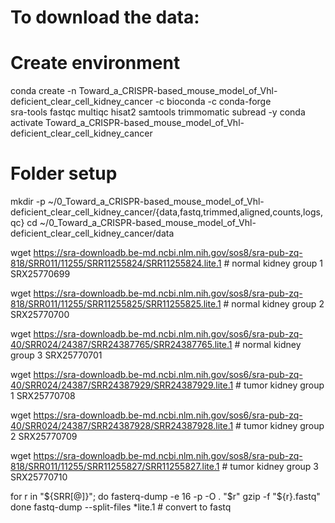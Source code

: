 # To download the data:

# Create environment
conda create -n Toward_a_CRISPR-based_mouse_model_of_Vhl-deficient_clear_cell_kidney_cancer -c bioconda -c conda-forge \
  sra-tools fastqc multiqc hisat2 samtools trimmomatic subread -y
conda activate Toward_a_CRISPR-based_mouse_model_of_Vhl-deficient_clear_cell_kidney_cancer

# Folder setup
mkdir -p ~/0_Toward_a_CRISPR-based_mouse_model_of_Vhl-deficient_clear_cell_kidney_cancer/{data,fastq,trimmed,aligned,counts,logs,qc}
cd ~/0_Toward_a_CRISPR-based_mouse_model_of_Vhl-deficient_clear_cell_kidney_cancer/data

wget https://sra-downloadb.be-md.ncbi.nlm.nih.gov/sos8/sra-pub-zq-818/SRR011/11255/SRR11255824/SRR11255824.lite.1 # normal kidney group 1 SRX25770699

wget https://sra-downloadb.be-md.ncbi.nlm.nih.gov/sos8/sra-pub-zq-818/SRR011/11255/SRR11255825/SRR11255825.lite.1 # normal kidney group 2 SRX25770700

wget https://sra-downloadb.be-md.ncbi.nlm.nih.gov/sos6/sra-pub-zq-40/SRR024/24387/SRR24387765/SRR24387765.lite.1 # normal kidney group 3 SRX25770701

wget https://sra-downloadb.be-md.ncbi.nlm.nih.gov/sos6/sra-pub-zq-40/SRR024/24387/SRR24387929/SRR24387929.lite.1 # tumor kidney group 1 SRX25770708

wget https://sra-downloadb.be-md.ncbi.nlm.nih.gov/sos6/sra-pub-zq-40/SRR024/24387/SRR24387928/SRR24387928.lite.1 # tumor kidney group 2 SRX25770709

wget https://sra-downloadb.be-md.ncbi.nlm.nih.gov/sos8/sra-pub-zq-818/SRR011/11255/SRR11255827/SRR11255827.lite.1 # tumor kidney group 3 SRX25770710

for r in "${SRR[@]}"; do
  fasterq-dump -e 16 -p -O . "$r"
  gzip -f "${r}.fastq"
done
fastq-dump --split-files *lite.1 # convert to fastq
